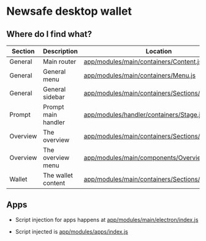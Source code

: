 # Newsafe desktop wallet

## Where do I find what?

| Section  | Description         | Location                                                                                                  |
| -------- | ------------------- | --------------------------------------------------------------------------------------------------------- |
| General  | Main router         | [app/modules/main/containers/Content.js](app/modules/main/containers/Content.js)                          |
| General  | General menu        | [app/modules/main/containers/Menu.js](app/modules/main/containers/Menu.js)                                |
| General  | General sidebar     | [app/modules/main/containers/Sections/General.js](app/modules/main/containers/Sidebar.js)                 |
| Prompt   | Prompt main handler | [app/modules/handler/containers/Stage.js](app/modules/handler/containers/Stage.js)                        |
| Overview | The overview        | [app/modules/main/containers/Sections/Overview.js](app/modules/main/containers/Sections/Overview.js)      |
| Overview | The overview menu   | [app/modules/main/components/Overview/Menu.js](app/modules/main/components/Overview/Menu.js)              |
| Wallet   | The wallet content  | [app/modules/main/containers/Sections/Wallet.js](app/modules/main/containers/Sections/Wallet/Transfer.js) |


## Apps
* Script injection for apps happens at [app/modules/main/electron/index.js](app/modules/main/electron/index.js)

* Script injected is [app/modules/apps/index.js](app/modules/apps/index.js)

